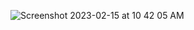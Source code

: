 ![Screenshot 2023-02-15 at 10 42 05 AM](https://user-images.githubusercontent.com/58792/219088993-f6f11e69-081f-40ee-899b-5338af7e0a05.png)
